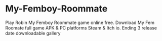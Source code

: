 # My-Femboy-Roommate
Play Robin My Femboy Roommate game online free. Download My Fem Roomate full game APK &amp; PC platforms Steam &amp; Itch io. Ending 3 release date downloadable gallery
